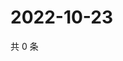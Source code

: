 # 2022-10-23

共 0 条

<!-- BEGIN WEIBO -->
<!-- 最后更新时间 Sun Oct 23 2022 11:24:57 GMT+0800 (China Standard Time) -->

<!-- END WEIBO -->
